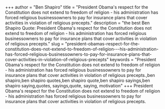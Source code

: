 +++
author = "Ben Shapiro"
title = "President Obama's respect for the Constitution does not extend to freedom of religion - his administration has forced religious businessowners to pay for insurance plans that cover activities in violation of religious precepts."
description = "the best Ben Shapiro Quote: President Obama's respect for the Constitution does not extend to freedom of religion - his administration has forced religious businessowners to pay for insurance plans that cover activities in violation of religious precepts."
slug = "president-obamas-respect-for-the-constitution-does-not-extend-to-freedom-of-religion---his-administration-has-forced-religious-businessowners-to-pay-for-insurance-plans-that-cover-activities-in-violation-of-religious-precepts"
keywords = "President Obama's respect for the Constitution does not extend to freedom of religion - his administration has forced religious businessowners to pay for insurance plans that cover activities in violation of religious precepts.,ben shapiro,ben shapiro quotes,ben shapiro quote,ben shapiro sayings,ben shapiro saying,quotes, sayings,quote, saying, motivation"
+++
President Obama's respect for the Constitution does not extend to freedom of religion - his administration has forced religious businessowners to pay for insurance plans that cover activities in violation of religious precepts.
